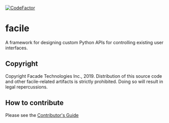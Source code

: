 [![CodeFactor](https://www.codefactor.io/repository/github/facade-technologies-inc/facile/badge?s=994ad6c964cc8e3069eb9bef97156966b2422077)](https://www.codefactor.io/repository/github/facade-technologies-inc/facile)

# facile
A framework for designing custom Python APIs for controlling existing user interfaces.

## Copyright
Copyright Facade Technologies Inc., 2019. Distribution of this source code and other facile-related artifacts is strictly prohibited. Doing so will result in legal repercussions.

## How to contribute
Please see the [Contributor's Guide](./CONTRIBUTE.md)

